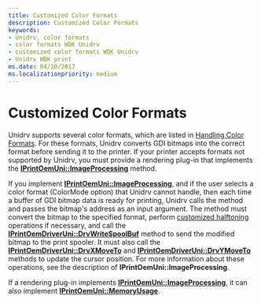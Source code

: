 ```yaml
---
title: Customized Color Formats
description: Customized Color Formats
keywords:
- Unidrv, color formats
- color formats WDK Unidrv
- customized color formats WDK Unidrv
- Unidrv WDK print
ms.date: 04/20/2017
ms.localizationpriority: medium
---
```


# Customized Color Formats





Unidrv supports several color formats, which are listed in [Handling Color Formats](handling-color-formats.md). For these formats, Unidrv converts GDI bitmaps into the correct format before sending it to the printer. If your printer accepts formats not supported by Unidrv, you must provide a rendering plug-in that implements the [**IPrintOemUni::ImageProcessing**](/windows-hardware/drivers/ddi/prcomoem/nf-prcomoem-iprintoemuni-imageprocessing) method.

If you implement [**IPrintOemUni::ImageProcessing**](/windows-hardware/drivers/ddi/prcomoem/nf-prcomoem-iprintoemuni-imageprocessing), and if the user selects a color format (ColorMode option) that Unidrv cannot handle, then each time a buffer of GDI bitmap data is ready for printing, Unidrv calls the method and passes the bitmap's address as an input argument. The method must convert the bitmap to the specified format, perform [customized halftoning](customized-halftoning.md) operations if necessary, and call the [**IPrintOemDriverUni::DrvWriteSpoolBuf**](/windows-hardware/drivers/ddi/prcomoem/nf-prcomoem-iprintoemdriveruni-drvwritespoolbuf) method to send the modified bitmap to the print spooler. It must also call the [**IPrintOemDriverUni::DrvXMoveTo**](/windows-hardware/drivers/ddi/prcomoem/nf-prcomoem-iprintoemdriveruni-drvxmoveto) and [**IPrintOemDriverUni::DrvYMoveTo**](/windows-hardware/drivers/ddi/prcomoem/nf-prcomoem-iprintoemdriveruni-drvymoveto) methods to update the cursor position. For more information about these operations, see the description of **IPrintOemUni::ImageProcessing**.

If a rendering plug-in implements [**IPrintOemUni::ImageProcessing**](/windows-hardware/drivers/ddi/prcomoem/nf-prcomoem-iprintoemuni-imageprocessing), it can also implement [**IPrintOemUni::MemoryUsage**](/windows-hardware/drivers/ddi/prcomoem/nf-prcomoem-iprintoemuni-memoryusage).

 

